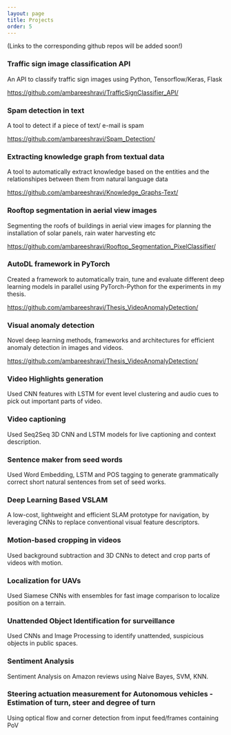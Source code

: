 ```yaml
---
layout: page
title: Projects
order: 5
---
```

(Links to the corresponding github repos will be added soon!)

### Traffic sign image classification API
<p class="message">
An API to classify traffic sign images using Python, Tensorflow/Keras, Flask

https://github.com/ambareeshravi/TrafficSignClassifier_API/
</p>

### Spam detection in text
<p class="message">
A tool to detect if a piece of text/ e-mail is spam
  
https://github.com/ambareeshravi/Spam_Detection/
</p>

### Extracting knowledge graph from textual data
<p class="message">
A tool to automatically extract knowledge based on the entities and the relationshipes between them from natural language data
  
https://github.com/ambareeshravi/Knowledge_Graphs-Text/
</p>

### Rooftop segmentation in aerial view images
<p class="message">
Segmenting the roofs of buildings in aerial view images for planning the installation of solar panels, rain water harvesting etc 
  
https://github.com/ambareeshravi/Rooftop_Segmentation_PixelClassifier/
</p>


### AutoDL framework in PyTorch
<p class="message">
Created a framework to automatically train, tune and evaluate different deep learning models in parallel using PyTorch-Python for the experiments in my thesis.
  
https://github.com/ambareeshravi/Thesis_VideoAnomalyDetection/
</p>

### Visual anomaly detection
<p class="message">
Novel deep learning methods, frameworks and architectures for efficient anomaly detection in images and videos.
  
https://github.com/ambareeshravi/Thesis_VideoAnomalyDetection/
</p>

### Video Highlights generation
<p class="message">
Used CNN features with LSTM for event level clustering and audio cues to pick out important parts of video.
</p>

### Video captioning
<p class="message">
Used Seq2Seq 3D CNN and LSTM models for live captioning and context description.
</p>

### Sentence maker from seed words
<p class="message">
Used Word Embedding, LSTM and POS tagging to generate grammatically correct short natural sentences from set of seed works.
</p>

### Deep Learning Based VSLAM
<p class="message">
A low-cost, lightweight and efficient SLAM prototype for navigation, by leveraging CNNs to replace conventional visual feature descriptors.
</p>

### Motion-based cropping in videos
<p class="message">
Used background subtraction and 3D CNNs to detect and crop parts of videos with motion.
</p>

### Localization for UAVs
<p class="message">
Used Siamese CNNs with ensembles for fast image comparison to localize position on a terrain.
</p>

### Unattended Object Identification for surveillance
<p class="message">
Used CNNs and Image Processing to identify unattended, suspicious objects in public spaces.
</p>

### Sentiment Analysis
<p class="message">
Sentiment Analysis on Amazon reviews using Naive Bayes, SVM, KNN.
</p>

### Steering actuation measurement for Autonomous vehicles - Estimation of turn, steer and degree of turn
<p class="message">
Using optical flow and corner detection from input feed/frames containing PoV
</p>
